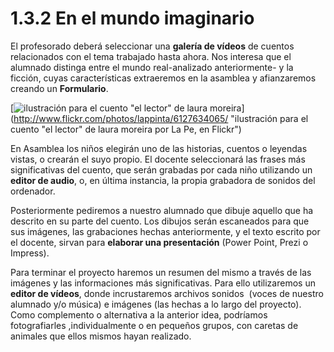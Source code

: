 # 1.3.2 En el mundo imaginario

El profesorado deberá seleccionar una **galería de vídeos** de cuentos relacionados con el tema trabajado hasta ahora. Nos interesa que el alumnado distinga entre el mundo real-analizado anteriormente- y la ficción, cuyas características extraeremos en la asamblea y afianzaremos creando un **Formulario**.


[![ilustración para el cuento "el lector" de laura moreira](https://farm7.staticflickr.com/6189/6127634065_043e19ea14.jpg)](http://www.flickr.com/photos/lappinta/6127634065/ "ilustración para el cuento "el lector" de laura moreira por La Pe, en Flickr") 


En Asamblea los niños elegirán uno de las historias, cuentos o leyendas vistas, o crearán el suyo propio. El docente seleccionará las frases más significativas del cuento, que serán grabadas por cada niño utilizando un **editor de audio**, o, en última instancia, la propia grabadora de sonidos del ordenador.

Posteriormente pediremos a nuestro alumnado que dibuje aquello que ha descrito en su parte del cuento. Los dibujos serán escaneados para que sus imágenes, las grabaciones hechas anteriormente, y el texto escrito por el docente, sirvan para **elaborar una presentación** (Power Point, Prezi o Impress).

Para terminar el proyecto haremos un resumen del mismo a través de las imágenes y las informaciones más significativas. Para ello utilizaremos un **editor de vídeos**, donde incrustaremos archivos sonidos  (voces de nuestro alumnado y/o música) e imágenes (las hechas a lo largo del proyecto). Como complemento o alternativa a la anterior idea, podríamos fotografiarles ,individualmente o en pequeños grupos, con caretas de animales que ellos mismos hayan realizado.

